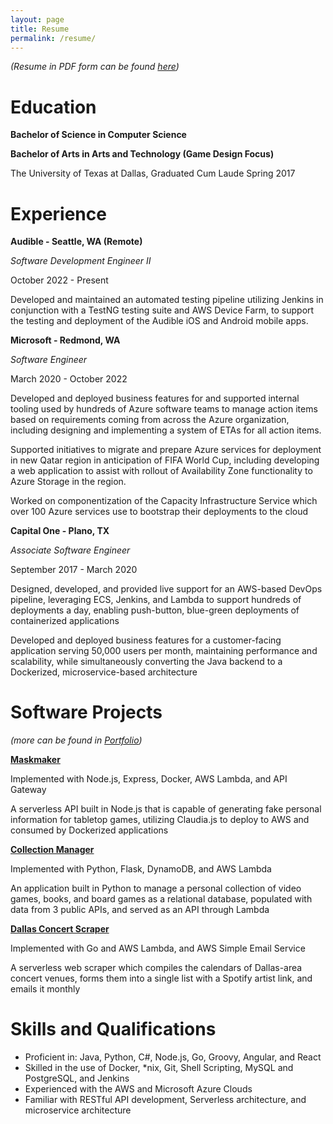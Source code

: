 ```yaml
---
layout: page
title: Resume
permalink: /resume/
---
```


*(Resume in PDF form can be found [here](https://michaelburdick.com/files/resume.pdf))*

# Education
**Bachelor of Science in Computer Science**

**Bachelor of Arts in Arts and Technology (Game Design Focus)**

The University of Texas at Dallas, Graduated Cum Laude Spring 2017

# Experience

**Audible - Seattle, WA (Remote)**

*Software Development Engineer II*

October 2022 - Present

Developed and maintained an automated testing pipeline utilizing Jenkins in conjunction with a TestNG testing suite and AWS Device Farm, to support the testing and deployment of the Audible iOS and Android mobile apps.

**Microsoft - Redmond, WA**

*Software Engineer*

March 2020 - October 2022

Developed and deployed business features for and supported internal tooling used by hundreds of Azure software teams to manage action items based on requirements coming from across the Azure organization, including designing and implementing a system of ETAs for all action items.

Supported initiatives to migrate and prepare Azure services for deployment in new Qatar region in anticipation of FIFA World Cup, including developing a web application to assist with rollout of Availability Zone functionality to Azure Storage in the region.

Worked on componentization of the Capacity Infrastructure Service which over 100 Azure services use to bootstrap their deployments to the cloud

**Capital One - Plano, TX**

*Associate Software Engineer*

September 2017 - March 2020

Designed, developed, and provided live support for an AWS-based DevOps pipeline, leveraging ECS, Jenkins, and Lambda to support hundreds of deployments a day, enabling push-button, blue-green deployments of containerized applications 

Developed and deployed business features for a customer-facing application serving 50,000 users per month, maintaining performance and scalability, while simultaneously converting the Java backend to a Dockerized, microservice-based architecture

# Software Projects

*(more can be found in [Portfolio](https://michaelburdick.com/portfolio))*

**[Maskmaker](https://github.com/Asylumrunner/Maskmaker)**

Implemented with Node.js, Express, Docker, AWS Lambda, and API Gateway

A serverless API built in Node.js that is capable of generating fake personal information for tabletop games, utilizing Claudia.js to deploy to AWS and consumed by Dockerized applications

**[Collection Manager](https://github.com/Asylumrunner/CollectionDatabase)**

Implemented with Python, Flask, DynamoDB, and AWS Lambda

An application built in Python to manage a personal collection of video games, books, and board games as a relational database, populated with data from 3 public APIs, and served as an API through Lambda

**[Dallas Concert Scraper](https://github.com/Asylumrunner/DallasConcertScraper)**

Implemented with Go and AWS Lambda, and AWS Simple Email Service

A serverless web scraper which compiles the calendars of Dallas-area concert venues, forms them into a single list with a Spotify artist link, and emails it monthly

# Skills and Qualifications
- Proficient in: Java, Python, C#, Node.js, Go, Groovy, Angular, and React
- Skilled in the use of Docker, *nix, Git, Shell Scripting, MySQL and PostgreSQL, and Jenkins
- Experienced with the AWS and Microsoft Azure Clouds
- Familiar with RESTful API development, Serverless architecture, and microservice architecture 


